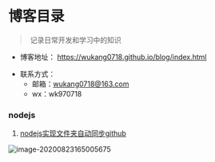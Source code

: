 # 博客目录

> ​	记录日常开发和学习中的知识



* 博客地址： https://wukang0718.github.io/blog/index.html

- 联系方式：
    - 邮箱：wukang0718@163.com
    - wx：wk970718

### nodejs

1. [nodejs实现文件夹自动同步github](https://wukang0718.github.io/blog/nodejs/nodejs实现文件夹自动同步github)

![image-20200823165005675](C:\Users\wukang\AppData\Roaming\Typora\typora-user-images\image-20200823165005675.png)